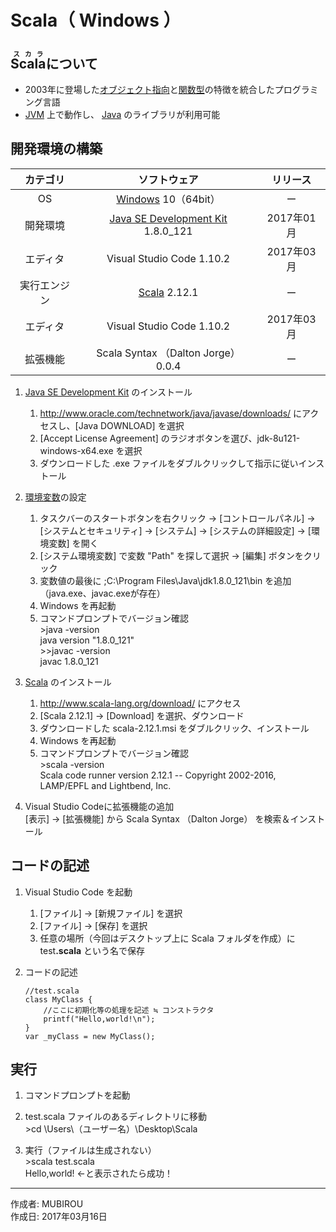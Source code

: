 # Scala（ Windows ）

## <ruby>Scala<rt>スカラ</rt></ruby>について

* 2003年に登場した[オブジェクト指向](http://bit.ly/2mHlvGq)と[関数型](http://bit.ly/1KTmmNW)の特徴を統合したプログラミング言語
* [JVM](http://bit.ly/2leHp6T) 上で動作し、 [Java](https://ja.wikipedia.org/wiki/Java) のライブラリが利用可能

## 開発環境の構築

|カテゴリ|ソフトウェア|リリース|
|:--:|:--:|:--:|
|OS|[Windows](https://ja.wikipedia.org/wiki/Microsoft_Windows) 10（64bit）|ー|
|開発環境|[Java SE Development Kit](http://bit.ly/1lO1FSV) 1.8.0_121|2017年01月|
|エディタ|Visual Studio Code 1.10.2|2017年03月|
|実行エンジン|[Scala](https://ja.wikipedia.org/wiki/Scala) 2.12.1|ー|
|エディタ|Visual Studio Code 1.10.2|2017年03月|
|拡張機能|Scala Syntax （Dalton Jorge） 0.0.4|ー|

1. [Java SE Development Kit](http://bit.ly/1lO1FSV) のインストール
    1. http://www.oracle.com/technetwork/java/javase/downloads/ にアクセスし、[Java DOWNLOAD] を選択
    1. [Accept License Agreement] のラジオボタンを選び、jdk-8u121-windows-x64.exe を選択
    1. ダウンロードした .exe ファイルをダブルクリックして指示に従いインストール

1. [環境変数](http://bit.ly/2lCIAgK)の設定  
    1. タスクバーのスタートボタンを右クリック → [コントロールパネル] → [システムとセキュリティ] → [システム] → [システムの詳細設定] → [環境変数] を開く
    1. [システム環境変数] で変数 "Path" を探して選択 → [編集] ボタンをクリック
    1. 変数値の最後に ;C:\Program Files\Java\jdk1.8.0_121\bin を追加（java.exe、javac.exeが存在）
    1. Windows を再起動
    1. コマンドプロンプトでバージョン確認  
        \>java -version  
        java version "1.8.0_121"  
        \>>javac -version  
        javac 1.8.0_121

1. [Scala](https://ja.wikipedia.org/wiki/Scala) のインストール  
    1. http://www.scala-lang.org/download/ にアクセス
    1. [Scala 2.12.1] → [Download] を選択、ダウンロード
    1. ダウンロードした scala-2.12.1.msi をダブルクリック、インストール
    1. Windows を再起動
    1. コマンドプロンプトでバージョン確認  
        \>scala -version  
        Scala code runner version 2.12.1 -- Copyright 2002-2016, LAMP/EPFL and Lightbend, Inc.

1. Visual Studio Codeに拡張機能の追加  
    [表示] → [拡張機能] から Scala Syntax （Dalton Jorge） を検索＆インストール

## コードの記述

1. Visual Studio Code を起動
    1. [ファイル] → [新規ファイル] を選択
    1. [ファイル] → [保存] を選択
    1. 任意の場所（今回はデスクトップ上に Scala フォルダを作成）に test<b>.scala</b> という名で保存  

1. コードの記述
    ```
    //test.scala
    class MyClass {
        //ここに初期化等の処理を記述 ≒ コンストラクタ
        printf("Hello,world!\n");
    }
    var _myClass = new MyClass();
    ```

## 実行

1. コマンドプロンプトを起動

1. test.scala ファイルのあるディレクトリに移動  
\>cd \Users\（ユーザー名）\Desktop\Scala

1. 実行（ファイルは生成されない）  
\>scala test.scala  
Hello,world! ←と表示されたら成功！  

***
作成者: MUBIROU  
作成日: 2017年03月16日